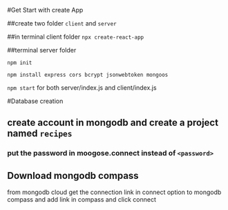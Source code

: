 #Get Start with create App

##create two folder `client` and `server` 

##in terminal client folder
`npx create-react-app`

##terminal server folder

`npm init`

`npm install express cors bcrypt jsonwebtoken mongoos`

`npm start` for both server/index.js and client/index.js

#Database creation

## create account in mongodb and create a project named `recipes`
### put the password in moogose.connect instead of `<password>`

## Download mongodb compass

from mongodb cloud get the connection link in connect option to mongodb compass and add link in compass and click connect 




